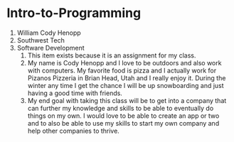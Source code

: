# Intro-to-Programming
1. William Cody Henopp
2. Southwest Tech
3. Software Development
   1. This item exists because it is an assignment for my class.
   2. My name is Cody Henopp and I love to be outdoors and also work with computers. My favorite food is pizza and I actually work for Pizanos Pizzeria in Brian Head, Utah and I really enjoy it. During the winter any time I get the chance I will be up snowboarding and just having a good time with friends.
   3. My end goal with taking this class will be to get into a company that can further my knowledge and skills to be able to eventually do things on my own. I would love to be able to create an app or two and to also be able to use my skills to start my own company and help other companies to thrive.
